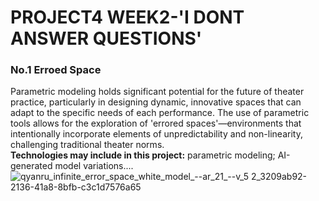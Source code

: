 # PROJECT4 WEEK2-'I DONT ANSWER QUESTIONS' #

### No.1 Erroed Space ###  
Parametric modeling holds significant potential for the future of theater practice, particularly in designing dynamic, innovative spaces that can adapt to the specific needs of each performance. The use of parametric tools allows for the exploration of 'errored spaces'—environments that intentionally incorporate elements of unpredictability and non-linearity, challenging traditional theater norms.   
**Technologies may include in this project:** parametric modeling; AI-generated model variations....
![qyanru_infinite_error_space_white_model_--ar_21_--v_5 2_3209ab92-2136-41a8-8bfb-c3c1d7576a65](https://github.com/Berkeley-MDes/tdf-fa23-YanruQ/assets/142960866/0c988ce3-32a7-43d1-bd69-65df350f7998)
